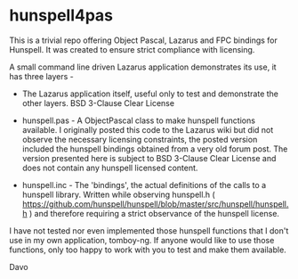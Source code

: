# hunspell4pas

This is a trivial repo offering Object Pascal, Lazarus and FPC bindings for Hunspell. It was created to ensure strict compliance with licensing. 

A small command line driven Lazarus application demonstrates its use, it has three layers -

* The Lazarus application itself, useful only to test and demonstrate the other layers. BSD 3-Clause Clear License

 * hunspell.pas - A ObjectPascal class to make hunspell functions available. I originally posted this code to the Lazarus wiki but did not observe the necessary licensing constraints, the posted version included the hunspell bindings obtained from a very old forum post. The version presented here is subject to BSD 3-Clause Clear License and does not contain any hunspell licensed content.

* hunspell.inc - The 'bindings', the actual definitions of the calls to a hunspell library. Written while observing hunspell.h ( https://github.com/hunspell/hunspell/blob/master/src/hunspell/hunspell.h ) and therefore requiring a strict observance of the hunspell license.

I have not tested nor even implemented those hunspell functions that I don't use in my own application, tomboy-ng.  If anyone would like to use those functions, only too happy to work with you to test and make them available.

Davo

